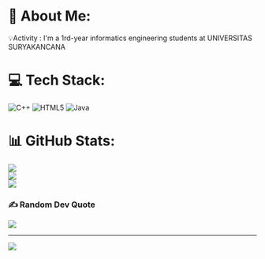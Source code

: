 # 💫 About Me:
💡Activity : I'm a 1rd-year informatics engineering students at UNIVERSITAS SURYAKANCANA


# 💻 Tech Stack:
![C++](https://img.shields.io/badge/c++-%2300599C.svg?style=for-the-badge&logo=c%2B%2B&logoColor=white) ![HTML5](https://img.shields.io/badge/html5-%23E34F26.svg?style=for-the-badge&logo=html5&logoColor=white) ![Java](https://img.shields.io/badge/java-%23ED8B00.svg?style=for-the-badge&logo=openjdk&logoColor=white)
# 📊 GitHub Stats:
![](https://github-readme-stats.vercel.app/api?username=dinarrizkita13&theme=blueberry&hide_border=false&include_all_commits=true&count_private=false)<br/>
![](https://nirzak-streak-stats.vercel.app/?user=dinarrizkita13&theme=blueberry&hide_border=false)<br/>
![](https://github-readme-stats.vercel.app/api/top-langs/?username=dinarrizkita13&theme=blueberry&hide_border=false&include_all_commits=true&count_private=false&layout=compact)

### ✍️ Random Dev Quote
![](https://quotes-github-readme.vercel.app/api?type=horizontal&theme=light)

---
[![](https://visitcount.itsvg.in/api?id=dinarrizkita13&icon=0&color=0)](https://visitcount.itsvg.in)

<!-- Proudly created with GPRM ( https://gprm.itsvg.in ) -->

